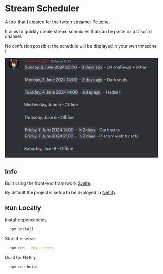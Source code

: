 # Stream Scheduler

A tool that I created for the twitch streamer [Peluche](https://www.twitch.tv/peluche_nan7s).

It aims to quickly create stream schedules that can be paste on a Discord channel.

No confusion possible: the schedule will be displayed in your own timezone !

<img src="Preview.png" alt="schedule preview" width="600"/>


## Info

Built using the front-end framework [Svelte](https://svelte.dev/).

By default the project is setup to be deployed to [Netlify](https://www.netlify.com/).


## Run Locally
Install dependencies

```bash
  npm install
```

Start the server

```bash
  npm run --dev --open
```

Build for Netlify

```bash
  npm run build
```
